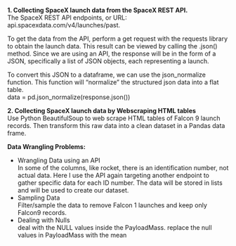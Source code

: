 

**1. Collecting SpaceX launch data from the SpaceX REST API.**  
The SpaceX REST API endpoints, or URL:   
api.spacexdata.com/v4/launches/past.   

To get the data from the API, perform a get request with the requests library to obtain the launch data. 
This result can be viewed by calling the .json() method. 
Since we are using an API, the response will be in the form of a JSON, specifically a list of JSON objects, each representing a launch.   

To convert this JSON to a dataframe, we can use the json_normalize function. 
This function will “normalize” the structured json data into a flat table.   
data = pd.json_normalize(response.json())



**2. Collecting SpaceX launch data by Webscraping HTML tables**  
Use Python BeautifulSoup to web scrape HTML tables of Falcon 9 launch records. 
Then transform this raw data into a clean dataset in a Pandas data frame.

**Data Wrangling Problems:**     
* Wrangling Data using an API  
In some of the columns, like rocket, there is an identification number, not actual data.
Here I use the API again targeting another endpoint to gather specific data for each ID number.
The data will be stored in lists and will be used to create our dataset.
* Sampling Data  
Filter/sample the data to remove Falcon 1 launches and keep only Falcon9 records.
* Dealing with Nulls  
deal with the NULL values inside the PayloadMass. replace the null values in PayloadMass with the mean
